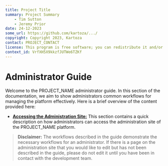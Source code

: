 ```yaml
---
title: Project Title
summary: Project Summary
    - Tim Sutton
    - Jeremy Prior
date: 24-12-2023
some_url: https://github.com/kartoza/.../
copyright: Copyright 2023, Kartoza
contact: PROJECT_CONTACT
license: This program is free software; you can redistribute it and/or modify it under the terms of the GNU Affero General Public License as published by the Free Software Foundation; either version 3 of the License, or (at your option) any later version.
context_id: VrfXH5X9kkzfJUTWe6TZKf
---
```


# Administrator Guide

Welcome to the PROJECT_NAME administrator guide. In this section of the
documentation, we aim to show administrators common workflows for managing the
platform effectively. Here is a brief overview of the content provided here:

* **[Accessing the Administration Site:](./access-admin-site.md)** This section
contains a quick description on how administrators can access the
administration site of the PROJECT_NAME platform.

> **Disclaimer:** The workflows described in the guide demonstrate the
necessary workflows for an administrator. If there is a page on the
administration site that you would like to edit but has not been described in
the guide, please do not edit it until you have been in contact with the
development team.
